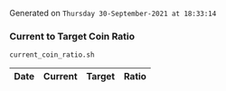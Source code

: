 Generated on `Thursday 30-September-2021 at 18:33:14`

### Current to Target Coin Ratio
`current_coin_ratio.sh`

Date|Current|Target|Ratio
---|---|---|---
